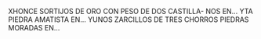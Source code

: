 XHONCE SORTIJOS DE ORO CON PESO DE DOS CASTILLA- 
NOS EN... 
YTA PIEDRA AMATISTA EN... 
YUNOS ZARCILLOS DE TRES CHORROS PIEDRAS MORADAS EN...